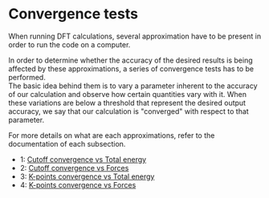 # Convergence tests

When running DFT calculations, several approximation have to be present in order to run the code on a computer.

In order to determine whether the accuracy of the desired results is being affected by these approximations, a series of convergence tests has to be performed.  
The basic idea behind them is to vary a parameter inherent to the accuracy of our calculation and observe how certain quantities vary with it. When these variations are below a threshold that represent the desired output accuracy, we say that our calculation is "converged" with respect to that parameter.

For more details on what are each approximations, refer to the documentation of each subsection.

- 1: [Cutoff convergence vs Total energy](1_ecut_vs_etot/README.md)
- 2: [Cutoff convergence vs Forces](2_ecut_vs_forces/README.md)
- 3: [K-points convergence vs Total energy](3_kpt_vs_etot/README.md)
- 4: [K-points convergence vs Forces](4_kpt_vs_forcs/README.md)


